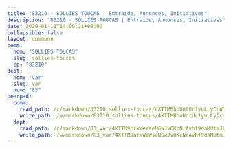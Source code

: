 ```yaml
---
title: "83210 - SOLLIES TOUCAS | Entraide, Annonces, Initiatives"
description: "83210 - SOLLIES TOUCAS | Entraide, Annonces, Initiatives"
date: 2020-01-11T14:09:21+09:00
collapsible: false
layout: commune
comm:
  nom: "SOLLIES TOUCAS"
  slug: sollies-toucas
  cp: "83210"
dept:
  nom: "Var"
  slug: var
  num: "83"
peerpad:
  comm:
    read_path: /r/markdown/83210_sollies-toucas/4XTTMBhoUntUc1yuLLyCcWMyMyTuix64EFvKoyRW9QqcpXhip
    write_path: /w/markdown/83210_sollies-toucas/4XTTMBhoUntUc1yuLLyCcWMyMyTuix64EFvKoyRW9QqcpXhip-K3TgUJxBeVQ9478P7HTbNJpvnwQjnyBVieDN5UASu8aKLpaj6Mk3gz8t4veGSsUmHUcrYtud9TJ3yBj4Tpdmz5snvDzpB41yHfzPATZ7wqffF1XT8j2oyvTiVSUsMwufjWGjJkrC
  dept:
    read_path: /r/markdown/83_var/4XTTM9nrxWeWseNGwJvQKcNrAvhf9daMUtmJFyuTCRVRxiQhJ
    write_path: /w/markdown/83_var/4XTTM9nrxWeWseNGwJvQKcNrAvhf9daMUtmJFyuTCRVRxiQhJ-K3TgTkbV5EeE5ztheh8tn4MGBxq8r8BVQdiSVrn3rAQKUfBUzy1SpnL7kiXYD24VhE1ooCba4S1a12268DXaVL5Dh1W3oDQu8Yj58kjUk3PAVaf4GwZWkisJBFW5Z6TWnf5Ads7a
---
```


